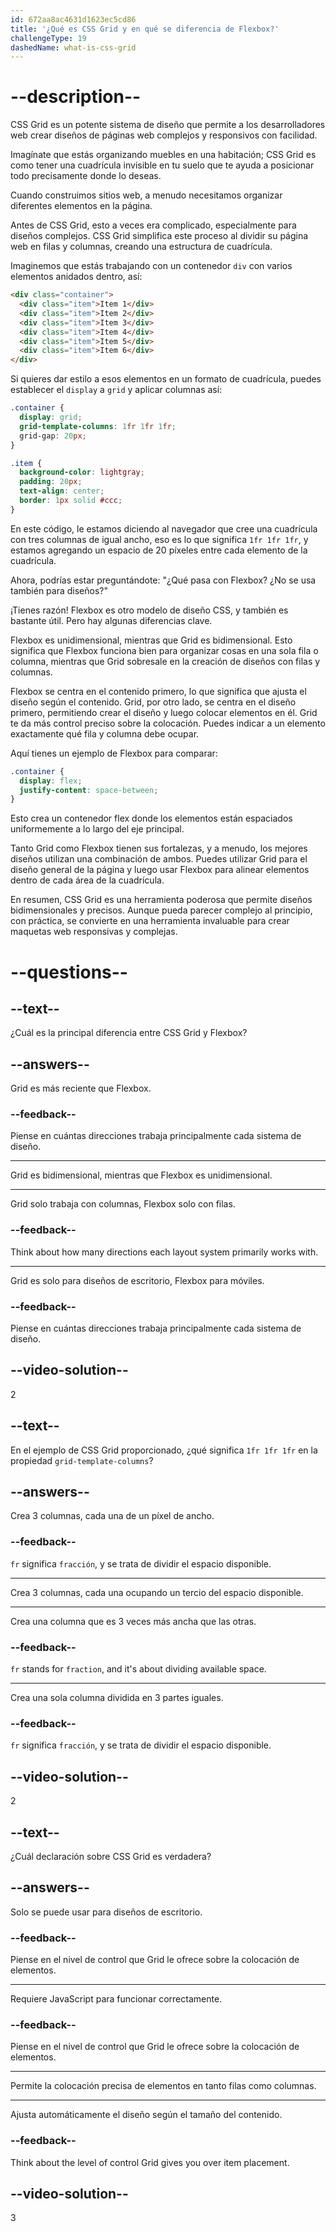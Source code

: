 ```yaml
---
id: 672aa8ac4631d1623ec5cd86
title: '¿Qué es CSS Grid y en qué se diferencia de Flexbox?'
challengeType: 19
dashedName: what-is-css-grid
---
```


# --description--

CSS Grid es un potente sistema de diseño que permite a los desarrolladores web crear diseños de páginas web complejos y responsivos con facilidad.

Imagínate que estás organizando muebles en una habitación; CSS Grid es como tener una cuadrícula invisible en tu suelo que te ayuda a posicionar todo precisamente donde lo deseas.

Cuando construimos sitios web, a menudo necesitamos organizar diferentes elementos en la página.

Antes de CSS Grid, esto a veces era complicado, especialmente para diseños complejos. CSS Grid simplifica este proceso al dividir su página web en filas y columnas, creando una estructura de cuadrícula.

Imaginemos que estás trabajando con un contenedor `div` con varios elementos anidados dentro, así:

```html
<div class="container">
  <div class="item">Item 1</div>
  <div class="item">Item 2</div>
  <div class="item">Item 3</div>
  <div class="item">Item 4</div>
  <div class="item">Item 5</div>
  <div class="item">Item 6</div>
</div>
```

Si quieres dar estilo a esos elementos en un formato de cuadrícula, puedes establecer el `display` a `grid` y aplicar columnas así:

```css
.container {
  display: grid;
  grid-template-columns: 1fr 1fr 1fr;
  grid-gap: 20px;
}

.item {
  background-color: lightgray;
  padding: 20px;
  text-align: center;
  border: 1px solid #ccc;
}
```

En este código, le estamos diciendo al navegador que cree una cuadrícula con tres columnas de igual ancho, eso es lo que significa `1fr 1fr 1fr`, y estamos agregando un espacio de 20 píxeles entre cada elemento de la cuadrícula.

Ahora, podrías estar preguntándote: "¿Qué pasa con Flexbox? ¿No se usa también para diseños?"

¡Tienes razón! Flexbox es otro modelo de diseño CSS, y también es bastante útil. Pero hay algunas diferencias clave.

Flexbox es unidimensional, mientras que Grid es bidimensional. Esto significa que Flexbox funciona bien para organizar cosas en una sola fila o columna, mientras que Grid sobresale en la creación de diseños con filas y columnas.

Flexbox se centra en el contenido primero, lo que significa que ajusta el diseño según el contenido. Grid, por otro lado, se centra en el diseño primero, permitiendo crear el diseño y luego colocar elementos en él. Grid te da más control preciso sobre la colocación. Puedes indicar a un elemento exactamente qué fila y columna debe ocupar.

Aquí tienes un ejemplo de Flexbox para comparar:

```css
.container {
  display: flex;
  justify-content: space-between;
}
```

Esto crea un contenedor flex donde los elementos están espaciados uniformemente a lo largo del eje principal.

Tanto Grid como Flexbox tienen sus fortalezas, y a menudo, los mejores diseños utilizan una combinación de ambos. Puedes utilizar Grid para el diseño general de la página y luego usar Flexbox para alinear elementos dentro de cada área de la cuadrícula.

En resumen, CSS Grid es una herramienta poderosa que permite diseños bidimensionales y precisos. Aunque pueda parecer complejo al principio, con práctica, se convierte en una herramienta invaluable para crear maquetas web responsivas y complejas.

# --questions--

## --text--

¿Cuál es la principal diferencia entre CSS Grid y Flexbox?

## --answers--

Grid es más reciente que Flexbox.

### --feedback--

Piense en cuántas direcciones trabaja principalmente cada sistema de diseño.

---

Grid es bidimensional, mientras que Flexbox es unidimensional.

---

Grid solo trabaja con columnas, Flexbox solo con filas.

### --feedback--

Think about how many directions each layout system primarily works with.

---

Grid es solo para diseños de escritorio, Flexbox para móviles.

### --feedback--

Piense en cuántas direcciones trabaja principalmente cada sistema de diseño.

## --video-solution--

2

## --text--

En el ejemplo de CSS Grid proporcionado, ¿qué significa `1fr 1fr 1fr` en la propiedad `grid-template-columns`?

## --answers--

Crea 3 columnas, cada una de un píxel de ancho.

### --feedback--

`fr` significa `fracción`, y se trata de dividir el espacio disponible.

---

Crea 3 columnas, cada una ocupando un tercio del espacio disponible.

---

Crea una columna que es 3 veces más ancha que las otras.

### --feedback--

`fr` stands for `fraction`, and it's about dividing available space.

---

Crea una sola columna dividida en 3 partes iguales.

### --feedback--

`fr` significa `fracción`, y se trata de dividir el espacio disponible.

## --video-solution--

2

## --text--

¿Cuál declaración sobre CSS Grid es verdadera?

## --answers--

Solo se puede usar para diseños de escritorio.

### --feedback--

Piense en el nivel de control que Grid le ofrece sobre la colocación de elementos.

---

Requiere JavaScript para funcionar correctamente.

### --feedback--

Piense en el nivel de control que Grid le ofrece sobre la colocación de elementos.

---

Permite la colocación precisa de elementos en tanto filas como columnas.

---

Ajusta automáticamente el diseño según el tamaño del contenido.

### --feedback--

Think about the level of control Grid gives you over item placement.

## --video-solution--

3
